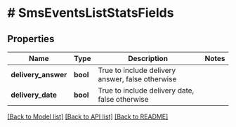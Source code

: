 # # SmsEventsListStatsFields

## Properties

Name | Type | Description | Notes
------------ | ------------- | ------------- | -------------
**delivery_answer** | **bool** | True to include delivery answer, false otherwise |
**delivery_date** | **bool** | True to include delivery date, false otherwise |

[[Back to Model list]](../../README.md#models) [[Back to API list]](../../README.md#endpoints) [[Back to README]](../../README.md)
